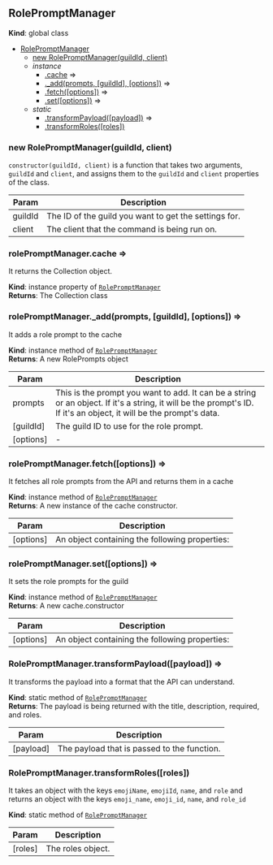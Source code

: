 <a name="RolePromptManager"></a>

## RolePromptManager
**Kind**: global class  

* [RolePromptManager](#RolePromptManager)
    * [new RolePromptManager(guildId, client)](#new_RolePromptManager_new)
    * _instance_
        * [.cache](#RolePromptManager+cache) ⇒
        * [._add(prompts, [guildId], [options])](#RolePromptManager+_add) ⇒
        * [.fetch([options])](#RolePromptManager+fetch) ⇒
        * [.set([options])](#RolePromptManager+set) ⇒
    * _static_
        * [.transformPayload([payload])](#RolePromptManager.transformPayload) ⇒
        * [.transformRoles([roles])](#RolePromptManager.transformRoles)

<a name="new_RolePromptManager_new"></a>

### new RolePromptManager(guildId, client)
`constructor(guildId, client)` is a function that takes two arguments, `guildId` and `client`, andassigns them to the `guildId` and `client` properties of the class.


| Param | Description |
| --- | --- |
| guildId | The ID of the guild you want to get the settings for. |
| client | The client that the command is being run on. |

<a name="RolePromptManager+cache"></a>

### rolePromptManager.cache ⇒
It returns the Collection object.

**Kind**: instance property of [<code>RolePromptManager</code>](#RolePromptManager)  
**Returns**: The Collection class  
<a name="RolePromptManager+_add"></a>

### rolePromptManager.\_add(prompts, [guildId], [options]) ⇒
It adds a role prompt to the cache

**Kind**: instance method of [<code>RolePromptManager</code>](#RolePromptManager)  
**Returns**: A new RolePrompts object  

| Param | Description |
| --- | --- |
| prompts | This is the prompt you want to add. It can be a string or an object. If it's a string, it will be the prompt's ID. If it's an object, it will be the prompt's data. |
| [guildId] | The guild ID to use for the role prompt. |
| [options] | - |

<a name="RolePromptManager+fetch"></a>

### rolePromptManager.fetch([options]) ⇒
It fetches all role prompts from the API and returns them in a cache

**Kind**: instance method of [<code>RolePromptManager</code>](#RolePromptManager)  
**Returns**: A new instance of the cache constructor.  

| Param | Description |
| --- | --- |
| [options] | An object containing the following properties: |

<a name="RolePromptManager+set"></a>

### rolePromptManager.set([options]) ⇒
It sets the role prompts for the guild

**Kind**: instance method of [<code>RolePromptManager</code>](#RolePromptManager)  
**Returns**: A new cache.constructor  

| Param | Description |
| --- | --- |
| [options] | An object containing the following properties: |

<a name="RolePromptManager.transformPayload"></a>

### RolePromptManager.transformPayload([payload]) ⇒
It transforms the payload into a format that the API can understand.

**Kind**: static method of [<code>RolePromptManager</code>](#RolePromptManager)  
**Returns**: The payload is being returned with the title, description, required, and roles.  

| Param | Description |
| --- | --- |
| [payload] | The payload that is passed to the function. |

<a name="RolePromptManager.transformRoles"></a>

### RolePromptManager.transformRoles([roles])
It takes an object with the keys `emojiName`, `emojiId`, `name`, and `role` and returns an objectwith the keys `emoji_name`, `emoji_id`, `name`, and `role_id`

**Kind**: static method of [<code>RolePromptManager</code>](#RolePromptManager)  

| Param | Description |
| --- | --- |
| [roles] | The roles object. |

